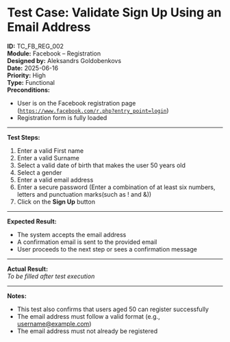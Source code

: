 # Test Case: Validate Sign Up Using an Email Address

**ID:** TC_FB_REG_002  
**Module:** Facebook – Registration  
**Designed by:** Aleksandrs Goldobenkovs  
**Date:** 2025-06-16  
**Priority:** High  
**Type:** Functional  
**Preconditions:**  
- User is on the Facebook registration page ([`https://www.facebook.com/r.php?entry_point=login`](https://www.facebook.com/r.php?entry_point=login)) 
- Registration form is fully loaded

---

**Test Steps:**

1. Enter a valid First name
2. Enter a valid Surname  
2. Select a valid date of birth that makes the user 50 years old
3. Select a gender  
4. Enter a valid email address
5. Enter a secure password (Enter a combination of at least six numbers, letters and punctuation marks(such as ! and &))  
6. Click on the **Sign Up** button

---

**Expected Result:**  
- The system accepts the email address  
- A confirmation email is sent to the provided email
- User proceeds to the next step or sees a confirmation message

---

**Actual Result:**  
_To be filled after test execution_

---

**Notes:**
- This test also confirms that users aged 50 can register successfully
- The email address must follow a valid format (e.g., username@example.com)
- The email address must not already be registered
